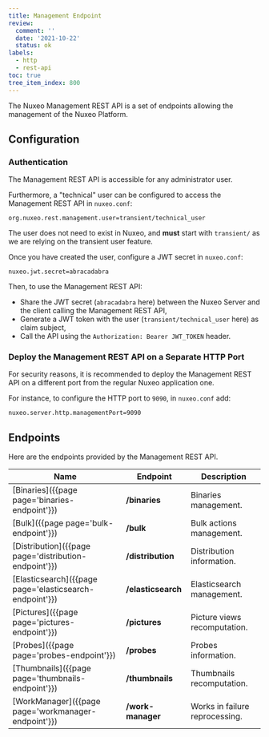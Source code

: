 ```yaml
---
title: Management Endpoint
review:
  comment: ''
  date: '2021-10-22'
  status: ok
labels:
  - http
  - rest-api
toc: true
tree_item_index: 800
---
```


The Nuxeo Management REST API is a set of endpoints allowing the management of the Nuxeo Platform.

## Configuration

### Authentication

The Management REST API is accessible for any administrator user.

Furthermore, a "technical" user can be configured to access the Management REST API in `nuxeo.conf`:

```
org.nuxeo.rest.management.user=transient/technical_user
```

The user does not need to exist in Nuxeo, and **must** start with `transient/` as we are relying on the transient user feature.

Once you have created the user, configure a JWT secret in `nuxeo.conf`:

```
nuxeo.jwt.secret=abracadabra
```

Then, to use the Management REST API:

- Share the JWT secret (`abracadabra` here) between the Nuxeo Server and the client calling the Management REST API,
- Generate a JWT token with the user (`transient/technical_user` here) as claim subject,
- Call the API using the `Authorization: Bearer JWT_TOKEN` header.

### Deploy the Management REST API on a Separate HTTP Port

For security reasons, it is recommended to deploy the Management REST API on a different port from the regular Nuxeo application one.

For instance, to configure the HTTP port to `9090`, in `nuxeo.conf` add:

```
nuxeo.server.http.managementPort=9090
```

## Endpoints

Here are the endpoints provided by the Management REST API.

| Name                                                    | Endpoint           | Description                    |
| ------------------------------------------------------- | ------------------ | ------------------------------ |
| [Binaries]({{page page='binaries-endpoint'}})           | **/binaries**      | Binaries management.           |
| [Bulk]({{page page='bulk-endpoint'}})                   | **/bulk**          | Bulk actions management.       |
| [Distribution]({{page page='distribution-endpoint'}})   | **/distribution**  | Distribution information.      |
| [Elasticsearch]({{page page='elasticsearch-endpoint'}}) | **/elasticsearch** | Elasticsearch management.      |
| [Pictures]({{page page='pictures-endpoint'}})           | **/pictures**      | Picture views recomputation.   |
| [Probes]({{page page='probes-endpoint'}})               | **/probes**        | Probes information.            |
| [Thumbnails]({{page page='thumbnails-endpoint'}})       | **/thumbnails**    | Thumbnails recomputation.      |
| [WorkManager]({{page page='workmanager-endpoint'}})     | **/work-manager**  | Works in failure reprocessing. |
